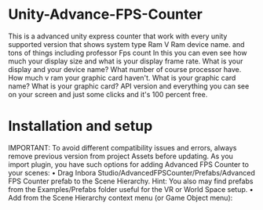 # Unity-Advance-FPS-Counter
This is a advanced unity express counter that work with every unity supported version that shows system type Ram V Ram device name. and tons of things including professor Fps count In this you can even see how much your display size and what is your display frame rate. What is your display and your device name? What number of course processor have. How much v ram your graphic card haven't. What is your graphic card name? What is your graphic card? API version and everything you can see on your screen and just some clicks and it's 100 percent free.



# Installation and setup
IMPORTANT:
To avoid different compatibility issues and errors, always remove previous version from project Assets before updating.
As you import plugin, you have such options for adding Advanced FPS Counter to your scenes:
• Drag Inbora Studio/AdvancedFPSCounter/Prefabs/Advanced FPS Counter prefab to the Scene Hierarchy.
Hint:
You also may find prefabs from the Examples/Prefabs folder useful for the VR or World Space setup.
• Add from the Scene Hierarchy context menu (or Game Object menu):

